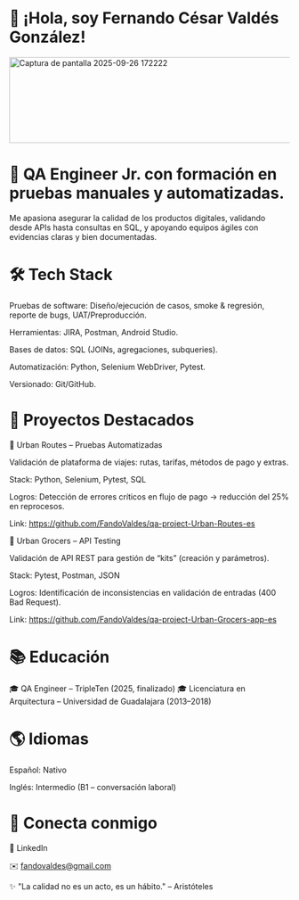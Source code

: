 # 👋 ¡Hola, soy Fernando César Valdés González!

<img width="717" height="154" alt="Captura de pantalla 2025-09-26 172222" src="https://github.com/user-attachments/assets/86eda21f-4664-4507-b731-289808499d0c" />


# 🎯 QA Engineer Jr. con formación en pruebas manuales y automatizadas.
Me apasiona asegurar la calidad de los productos digitales, validando desde APIs hasta consultas en SQL, y apoyando equipos ágiles con evidencias claras y bien documentadas.

# 🛠️ Tech Stack

Pruebas de software: Diseño/ejecución de casos, smoke & regresión, reporte de bugs, UAT/Preproducción.

Herramientas: JIRA, Postman, Android Studio.

Bases de datos: SQL (JOINs, agregaciones, subqueries).

Automatización: Python, Selenium WebDriver, Pytest.

Versionado: Git/GitHub.


# 🚀 Proyectos Destacados
🔹 Urban Routes – Pruebas Automatizadas

Validación de plataforma de viajes: rutas, tarifas, métodos de pago y extras.

Stack: Python, Selenium, Pytest, SQL

Logros: Detección de errores críticos en flujo de pago → reducción del 25% en reprocesos.

Link: https://github.com/FandoValdes/qa-project-Urban-Routes-es


🔹 Urban Grocers – API Testing

Validación de API REST para gestión de “kits” (creación y parámetros).

Stack: Pytest, Postman, JSON

Logros: Identificación de inconsistencias en validación de entradas (400 Bad Request).

Link: https://github.com/FandoValdes/qa-project-Urban-Grocers-app-es

# 📚 Educación

🎓 QA Engineer – TripleTen (2025, finalizado)
🎓 Licenciatura en Arquitectura – Universidad de Guadalajara (2013–2018)

# 🌎 Idiomas

Español: Nativo

Inglés: Intermedio (B1 – conversación laboral)

# 🤝 Conecta conmigo

💼 LinkedIn

✉️ fandovaldes@gmail.com


✨ "La calidad no es un acto, es un hábito." – Aristóteles
